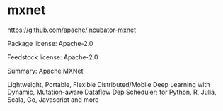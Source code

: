 # mxnet
https://github.com/apache/incubator-mxnet

Package license: Apache-2.0

Feedstock license: Apache-2.0

Summary: Apache MXNet

Lightweight, Portable, Flexible Distributed/Mobile Deep Learning with Dynamic, Mutation-aware Dataflow Dep Scheduler; for Python, R, Julia, Scala, Go, Javascript and more
